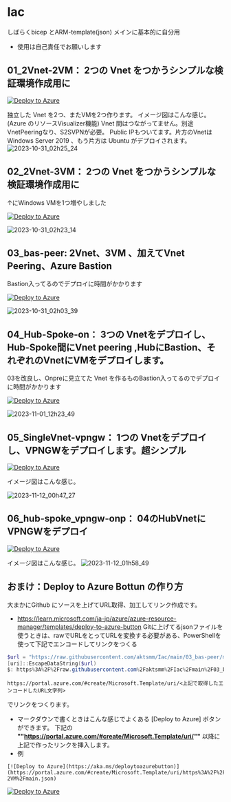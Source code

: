 # Iac
しばらくbicep とARM-template(json) メインに基本的に自分用　
+ 使用は自己責任でお願いします


## 01_2Vnet-2VM： 2つの Vnet をつかうシンプルな検証環境作成用に

[![Deploy to Azure](https://aka.ms/deploytoazurebutton)](https://portal.azure.com/#create/Microsoft.Template/uri/https%3A%2F%2Fraw.githubusercontent.com%2Faktsmm%2FIac%2Fmain%2F01_2Vnet-2VM%2Fmain.json)

独立した Vnet を2つ、またVMを2つ作ります。
イメージ図はこんな感じ。(Azure のリソースVisualizer機能)
Vnet 間はつながってません。別途VnetPeeringなり、S2SVPNが必要。
Public IPもついてます。片方のVnetはWindows Server 2019 、もう片方は Ubuntu がデプロイされます。
![2023-10-31_02h25_24](https://github.com/aktsmm/Iac/assets/71251920/4f68b045-f6a3-41fb-8e81-41a82b61523f)

## 02_2Vnet-3VM： 2つの Vnet をつかうシンプルな検証環境作成用に
↑にWindows VMを1つ増やしました

[![Deploy to Azure](https://aka.ms/deploytoazurebutton)](https://portal.azure.com/#create/Microsoft.Template/uri/https%3A%2F%2Fraw.githubusercontent.com%2Faktsmm%2FIac%2Fmain%2F01_2Vnet-2VM%2Fmain.json) 

![2023-10-31_02h23_14](https://github.com/aktsmm/Iac/assets/71251920/f2fc56e0-1933-4b7d-b44c-574f4dbef4f7)


## 03_bas-peer:  2Vnet、3VM 、加えてVnet Peering、Azure Bastion
Bastion入ってるのでデプロイに時間がかかります

[![Deploy to Azure](https://aka.ms/deploytoazurebutton)](https://portal.azure.com/#create/Microsoft.Template/uri/https%3A%2F%2Fraw.githubusercontent.com%2Faktsmm%2FIac%2Fmain%2F03_bas-peer%2Fmain.json)

![2023-10-31_02h03_39](https://github.com/aktsmm/Iac/assets/71251920/04bff503-e773-4ceb-a64f-12dd17fb68bd)



## 04_Hub-Spoke-on： 3つの Vnetをデプロイし、Hub-Spoke間にVnet peering ,HubにBastion、それぞれのVnetにVMをデプロイします。
03を改良し、Onpreに見立てた Vnet を作るものBastion入ってるのでデプロイに時間がかかります

[![Deploy to Azure](https://aka.ms/deploytoazurebutton)](https://portal.azure.com/#create/Microsoft.Template/uri/https%3A%2F%2Fraw.githubusercontent.com%2Faktsmm%2FIac%2Fmain%2F04_HUb-Spoke-Onp%2Fmain.json) 

![2023-11-01_12h23_49](https://github.com/aktsmm/Iac/assets/71251920/24b13e42-589b-4ebe-bd7d-330ada032869)

## 05_SingleVnet-vpngw： 1つの Vnetをデプロイし、VPNGWをデプロイします。超シンプル
 
[![Deploy to Azure](https://aka.ms/deploytoazurebutton)](https://portal.azure.com/#create/Microsoft.Template/uri/https%3A%2F%2Fraw.githubusercontent.com%2Faktsmm%2FIac%2Fmain%2F05_SingleVnet-vpngw%2Fbasic_vpngw_1file.json) 

イメージ図はこんな感じ。

![2023-11-12_00h47_27](https://github.com/aktsmm/Iac/assets/71251920/947fadac-2e3a-4821-bedd-600e0b7927d8)


## 06_hub-spoke_vpngw-onp： 04のHubVnetにVPNGWをデプロイ
[![Deploy to Azure](https://aka.ms/deploytoazurebutton)](https%3A%2F%2Fraw.githubusercontent.com%2Faktsmm%2FIac%2Fmain%2F06_hub_vpngw-spoke-onp%2Fmain.json) 


イメージ図はこんな感じ。
![2023-11-12_01h58_49](https://github.com/aktsmm/Iac/assets/71251920/a24bf84d-7eef-4b1f-9335-5f49ef31230d)



## おまけ：Deploy to Azure Bottun の作り方
大まかにGithub にソースを上げてURL取得、加工してリンク作成です。
+ https://learn.microsoft.com/ja-jp/azure/azure-resource-manager/templates/deploy-to-azure-button
Gitに上げてるjsonファイルを使うときは、rawでURLをとってURLを変換する必要がある、PowerShellを使って下記でエンコードしてリンクをつくる

```PowerShell
$url = "https://raw.githubusercontent.com/aktsmm/Iac/main/03_bas-peer/main.json"
[uri]::EscapeDataString($url)
$: https%3A%2F%2Fraw.githubusercontent.com%2Faktsmm%2FIac%2Fmain%2F03_bas-peer%2Fmain.json
```
```
https://portal.azure.com/#create/Microsoft.Template/uri/<上記で取得したエンコードしたURL文字列>
```
でリンクをつくります。

+ マークダウンで書くときはこんな感じでよくある [Deploy to Azure] ボタンができます。
下記の **""https://portal.azure.com/#create/Microsoft.Template/uri/""** 以降に上記で作ったリンクを挿入します。
+ 例
```
[![Deploy to Azure](https://aka.ms/deploytoazurebutton)](https://portal.azure.com/#create/Microsoft.Template/uri/https%3A%2F%2Fraw.githubusercontent.com%2Faktsmm%2FIac%2Fmain%2F01_2Vnet-2VM%2Fmain.json)
``````

[![Deploy to Azure](https://aka.ms/deploytoazurebutton)](https://portal.azure.com/#create/Microsoft.Template/uri/https%3A%2F%2Fraw.githubusercontent.com%2Faktsmm%2FIac%2Fmain%2F01_2Vnet-2VM%2Fmain.json)
